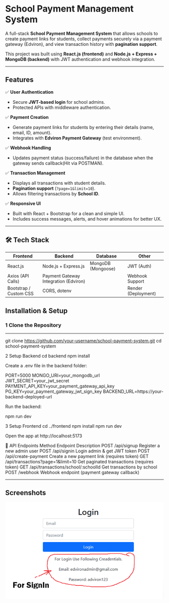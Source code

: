 # School Payment Management System

A full-stack **School Payment Management System** that allows schools to create payment links for students, collect payments securely via a payment gateway (Edviron), and view transaction history with **pagination support**.  

This project was built using **React.js (frontend)** and **Node.js + Express + MongoDB (backend)** with JWT authentication and webhook integration.

---

## Features

✅ **User Authentication**
- Secure **JWT-based login** for school admins.  
- Protected APIs with middleware authentication.  

✅ **Payment Creation**
- Generate payment links for students by entering their details (name, email, ID, amount).  
- Integrates with **Edviron Payment Gateway** (test environment).  

✅ **Webhook Handling**
-  Updates payment status (success/failure) in the database when the gateway sends callback(Hit via POSTMAN).  

✅ **Transaction Management**
- Displays all transactions with student details.  
- **Pagination support** (`?page=1&limit=10`).  
- Allows filtering transactions by **School ID**.

✅ **Responsive UI**
- Built with React + Bootstrap for a clean and simple UI.  
- Includes success messages, alerts, and hover animations for better UX.  

---

## 🛠️ Tech Stack

| **Frontend** | **Backend** | **Database** | **Other** |
|-------------|-------------|-------------|-----------|
| React.js | Node.js + Express.js | MongoDB (Mongoose) | JWT (Auth) |
| Axios (API Calls) | Payment Gateway Integration (Edviron) | | Webhook Support |
| Bootstrap / Custom CSS | CORS, dotenv | | Render (Deployment) |


## Installation & Setup

### 1 Clone the Repository
---
git clone https://github.com/your-username/school-payment-system.git
cd school-payment-system


2️ Setup Backend
cd backend
npm install


Create a .env file in the backend folder:

PORT=5000
MONGO_URI=your_mongodb_url
JWT_SECRET=your_jwt_secret
PAYMENT_API_KEY=your_payment_gateway_api_key
PG_KEY=your_payment_gateway_jwt_sign_key
BACKEND_URL=https://your-backend-deployed-url


Run the backend:

npm run dev

3️ Setup Frontend
cd ../frontend
npm install
npm run dev


Open the app at http://localhost:5173

🔗 API Endpoints
Method	Endpoint	Description
POST	/api/signup	Register a new admin user
POST	/api/signin	Login admin & get JWT token
POST	/api/create-payment	Create a new payment link (requires token)
GET	/api/transactions?page=1&limit=10	Get paginated transactions (requires token)
GET	/api/transactions/school/:schoolId	Get transactions by school
POST	/webhook	Webhook endpoint (payment gateway callback)

---

 ## Screenshots

![Image Alt](https://github.com/Sanauar-Ansari/School-Payment-System/blob/9d5856a008338dab105fc70e49d2cd1be8ad5754/login%20(2).png)

 

